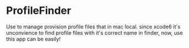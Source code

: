 # ProfileFinder

Use to manage provision profile files that in mac local.  since xcode6 it's unconvience to find profile files
with it's correct name in finder, now, use this app can be easily!
